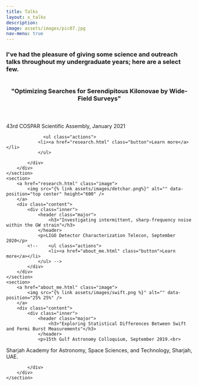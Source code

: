 ```yaml
---
title: Talks
layout: x_talks
description:
image: assets/images/pic07.jpg
nav-menu: true
---
```


<!-- Main -->
<div id="main">

<!-- One -->
<section id="one">
	<div class="inner">
			<h3>I've had the pleasure of giving some science and outreach talks throughout my undergraduate years; here are a select few. </h3>
	</div>
</section>

<!-- Two -->
<section id="two" class="spotlights">
	<section>
		<a href="research.html" class="image">
			<img src="{% link assets/images/ztf.jpeg %}" alt="" data-position="center center" />
		</a>
		<div class="content">
			<div class="inner">
				<header class="major">
					<h3>"Optimizing Searches for Serendipitous Kilonovae by Wide-Field Surveys"</h3>
				</header>
				<p>43rd COSPAR Scientific Assembly, January 2021</p>

                  <ul class="actions">
				<li><a href="research.html" class="button">Learn more</a></li>
				</ul>

			</div>
		</div>
	</section>
	<section>
		<a href="research.html" class="image">
			<img src="{% link assets/images/detchar.png%}" alt="" data-position="top center" height="600" />
		</a>
		<div class="content">
			<div class="inner">
				<header class="major">
					<h3>"Investigating intermittent, sharp-frequency noise within the GW strain"</h3>
				</header>
				<p>LIGO Detector Characterization Telecon, September 2020</p>
			<!--	<ul class="actions">
					<li><a href="about_me.html" class="button">Learn more</a></li>
				</ul> -->
			</div>
		</div>
	</section>
	<section>
		<a href="about_me.html" class="image">
			<img src="{% link assets/images/swift.png %}" alt="" data-position="25% 25%" />
		</a>
		<div class="content">
			<div class="inner">
				<header class="major">
					<h3>"Exploring Statistical Differences Between Swift and Fermi Burst Measurements"</h3>
				</header>
				<p>15th Gulf Astronomy Colloquium, September 2019.<br>
Sharjah Academy for Astronomy, Space Sciences, and Technology, Sharjah, UAE.
</p>
			
			</div>
		</div>
	</section>
</section>

</div>
